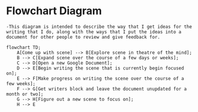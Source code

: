 # Flowchart Diagram
	-This diagram is intended to describe the way that I get ideas for the writing that I do, along with the ways that I put the ideas into a document for other people to review and give feedback for.

```mermaid
flowchart TD;
	A[Come up with scene] --> B[Explore scene in theatre of the mind];
	B --> C[Expand scene over the course of a few days or weeks];
	C --> D[Open a new Google Document];
	D --> E[Begin writing the scene that is currently begin focused on];
	E --> F[Make progress on writing the scene over the course of a few weeks];
	F --> G[Get writers block and leave the document unupdated for a month or two];
	G --> H[Figure out a new scene to focus on];
	H --> E
```
